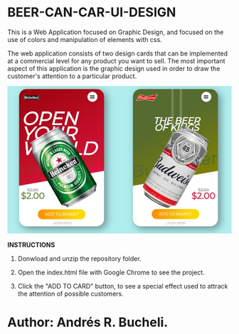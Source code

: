 # BEER-CAN-CAR-UI-DESIGN

This is a Web Application focused on Graphic Design, and focused on the use of colors and manipulation of elements with css.

The web application consists of two design cards that can be implemented at a commercial level for any product you want to sell. 
The most important aspect of this application is the graphic design used in order to draw the customer's attention to a particular product.

![CANS](https://raw.githubusercontent.com/ARBUCHELI/BEER-CAN-CAR-UI-DESIGN/master/beers.jpg)

<strong>INSTRUCTIONS</strong>

1. Donwload and unzip the repository folder.

2. Open the index.html file with Google Chrome to see the project.

3. Click the "ADD TO CARD" button, to see a special effect used to attrack the attention of possible customers.


# Author: Andrés R. Bucheli.

